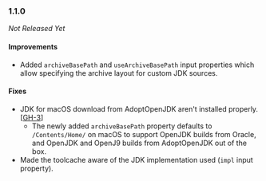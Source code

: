 ### 1.1.0

_Not Released Yet_

#### Improvements

- Added `archiveBasePath` and `useArchiveBasePath` input properties which allow
  specifying the archive layout for custom JDK sources.

#### Fixes

- JDK for macOS download from AdoptOpenJDK aren't installed properly. [[GH-3](https://github.com/AdoptOpenJDK/install-jdk/issues/3)]
    - The newly added `archiveBasePath` property defaults to `/Contents/Home/` on
      macOS to support OpenJDK builds from Oracle, and OpenJDK and OpenJ9 builds
      from AdoptOpenJDK out of the box. 
- Made the toolcache aware of the JDK implementation used (`impl` input
  property).